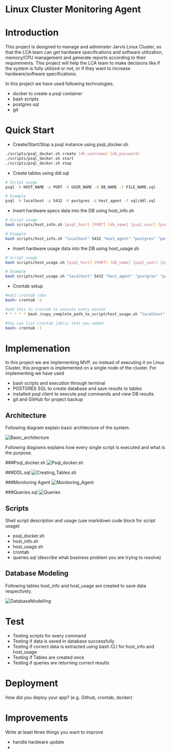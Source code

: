 # Linux Cluster Monitoring Agent
# Introduction
This project is designed to manage and administer Jarvis Linux Cluster, so that the LCA team can get hardware specifications and software utilization, memory/CPU management and generate reports according to their requirements. This project will help the LCA team to make decisions like if the system is fully utilized or not, or if they want to increase hardware/software specifications.

In this project we have used following technologies.
- docker to create a psql container
- bash scripts
- postgres sql
- git

# Quick Start

- Create/Start/Stop a psql instance using psql_docker.sh
```bash
./scripts/psql_docker.sh create [db_username] [db_password]
./scripts/psql_docker.sh start
./scripts/psql_docker.sh stop
```
- Create tables using ddl.sql
```bash
# Script usage
psql -h HOST_NAME -p PORT -U USER_NAME -d DB_NAME -f FILE_NAME.sql

# Example
psql -h localhost -p 5432 -U postgres -d host_agent -f sql/ddl.sql
```
- Insert hardware specs data into the DB using host_info.sh
```bash
# Script usage
bash scripts/host_info.sh [psql_host] [PORT] [db_name] [psql_user] [psql_password]

# Example
bash scripts/host_info.sh "localhost" 5432 "host_agent" "postgres" "password"
```
- Insert hardware usage data into the DB using host_usage.sh
````bash
# Script usage
bash scripts/host_usage.sh [psql_host] [PORT] [db_name] [psql_user] [psql_password]

# Example
bash scripts/host_usage.sh "localhost" 5432 "host_agent" "postgres" "password"
````
- Crontab setup
````bash
#edit crontab jobs
bash> crontab -e

#add this to crontab to execute every minute
* * * * * bash /copy_complete_path_to_script/host_usage.sh "localhost" 5432 "host_agent" "postgres" "password"

#You can list crontab job(s) that you added
bash> crontab -l
````

# Implemenation
In this project we are implementing MVP, so instead of executing it on Linux Cluster, this program is implemented on a single node of the cluster.
For implementing we have used 
- bash scripts and execution through terminal
- POSTGRES SQL to create database and save results to tables
- installed psql client to execute psql commands and view DB results
- git and GitHub for project backup

## Architecture
Following diagram explain basic architecture of the system.

![Basic_architecture](assets/Basic_architecture.png)

Following diagrams explains how every single script is executed and what is the purpose.

###Psql_docker.sh
![Psql_docker.sh](assets/Psql_docker.png)

###DDL.sql
![Creating_Tables.sh](assets/Creating_Tables.png)

###Monitoring Agent
![Monitoring_Agent](assets/Monitoring_Agent.png)

###Queries.sql
![Queries](assets/Queries.png)

## Scripts
Shell script description and usage (use markdown code block for script usage)
- psql_docker.sh
- host_info.sh
- host_usage.sh
- crontab
- queries.sql (describe what business problem you are trying to resolve)

## Database Modeling
Following tables host_info and host_usage are created to save data respectively.

![DatabaseModelling](assets/database_modelling.png)

# Test
- Testing scripts for every command 
- Testing if data is saved in database successfully
- Testing if correct data is extracted using bash CLI for host_info and host_usage
- Testing if Tables are created once
- Testing if queries are returning correct results

# Deployment
How did you deploy your app? (e.g. Github, crontab, docker)

# Improvements
Write at least three things you want to improve
- handle hardware update
- 